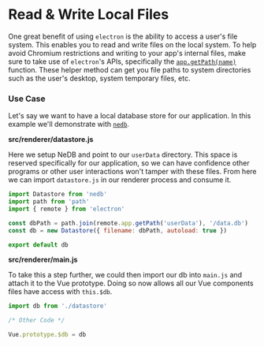 # Read & Write Local Files

One great benefit of using `electron` is the ability to access a user's file system. This enables you to read and write files on the local system. To help avoid Chromium restrictions and writing to your app's internal files, make sure to take use of `electron`'s APIs, specifically the [`app.getPath(name)`](https://electron.atom.io/docs/api/app/#appgetpathname) function. These helper method can get you file paths to system directories such as the user's desktop, system temporary files, etc.

### Use Case

Let's say we want to have a local database store for our application. In this example we'll demonstrate with [`nedb`](https://github.com/louischatriot/nedb).

**src/renderer/datastore.js**

Here we setup NeDB and point to our `userData` directory. This space is reserved specifically for our application, so we can have confidence other programs or other user interactions won't tamper with these files. From here we can import `datastore.js` in our renderer process and consume it.

```js
import Datastore from 'nedb'
import path from 'path'
import { remote } from 'electron'

const dbPath = path.join(remote.app.getPath('userData'), '/data.db')
const db = new Datastore({ filename: dbPath, autoload: true })

export default db
```

**src/renderer/main.js**

To take this a step further, we could then import our db into `main.js` and attach it to the Vue prototype. Doing so now allows all our Vue components files have access with `this.$db`.

```js
import db from './datastore'

/* Other Code */

Vue.prototype.$db = db
```



